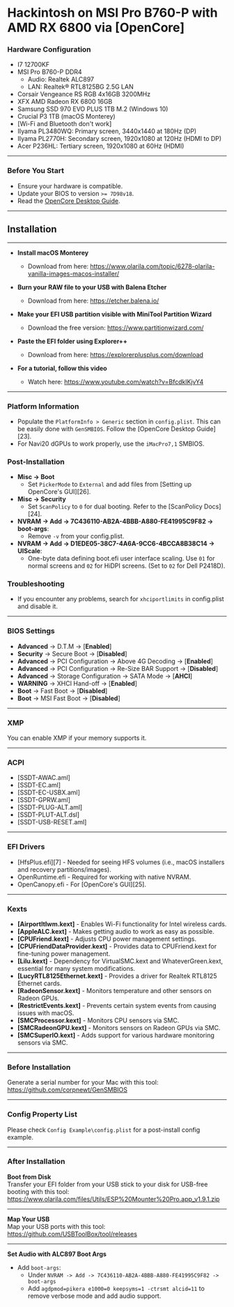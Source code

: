

# Hackintosh on MSI Pro B760-P with AMD RX 6800 via [OpenCore]

### **Hardware Configuration**

* I7 12700KF
* MSI Pro B760-P DDR4
  * Audio: Realtek ALC897
  * LAN: Realtek® RTL8125BG 2.5G LAN
* Corsair Vengeance RS RGB 4x16GB 3200MHz
* XFX AMD Radeon RX 6800 16GB
* Samsung SSD 970 EVO PLUS 1TB M.2 (Windows 10)
* Crucial P3 1TB (macOS Monterey)
* [Wi-Fi and Bluetooth don't work]
* IIyama PL3480WQ: Primary screen, 3440x1440 at 180Hz (DP)
* IIyama PL2770H: Secondary screen, 1920x1080 at 120Hz (HDMI to DP)
* Acer P236HL: Tertiary screen, 1920x1080 at 60Hz (HDMI)

---

### **Before You Start**

* Ensure your hardware is compatible.
* Update your BIOS to version `>= 7D98v18`.
* Read the [OpenCore Desktop Guide](https://dortania.github.io/OpenCore-Install-Guide/prerequisites.html).

---

## Installation

---

* **Install macOS Monterey**
  - Download from here: https://www.olarila.com/topic/6278-olarila-vanilla-images-macos-installer/

* **Burn your RAW file to your USB with Balena Etcher**
  - Download from here: https://etcher.balena.io/

* **Make your EFI USB partition visible with MiniTool Partition Wizard**
  - Download the free version: https://www.partitionwizard.com/

* **Paste the EFI folder using Explorer++**
  - Download from here: https://explorerplusplus.com/download

* **For a tutorial, follow this video**
  - Watch here: https://www.youtube.com/watch?v=BfcdklKjvY4

---
### Platform Information

- Populate the `PlatformInfo > Generic` section in `config.plist`. This can be easily done with `GenSMBIOS`. Follow the [OpenCore Desktop Guide][23].
- For Navi20 dGPUs to work properly, use the `iMacPro7,1` SMBIOS.

### Post-Installation

- **Misc -> Boot**
  - Set `PickerMode` to `External` and add files from [Setting up OpenCore's GUI][26].
- **Misc -> Security**
  - Set `ScanPolicy` to `0` for dual booting. Refer to the [ScanPolicy Docs][24].
- **NVRAM -> Add -> 7C436110-AB2A-4BBB-A880-FE41995C9F82 -> boot-args**:
  - Remove `-v` from your config.plist.
- **NVRAM -> Add -> D1EDE05-38C7-4A6A-9CC6-4BCCA8B38C14 -> UIScale**:
  - One-byte data defining boot.efi user interface scaling. Use `01` for normal screens and `02` for HiDPI screens. (Set to `02` for Dell P2418D).

### Troubleshooting

- If you encounter any problems, search for `xhciportlimits` in config.plist and disable it.

---
### BIOS Settings

* **Advanced** → D.T.M → [**Enabled**]
* **Security** → Secure Boot → [**Disabled**]
* **Advanced** → PCI Configuration → Above 4G Decoding → [**Enabled**]
* **Advanced** → PCI Configuration → Re-Size BAR Support → [**Disabled**]
* **Advanced** → Storage Configuration → SATA Mode → [**AHCI**]
* **WARNING** → XHCI Hand-off → [**Enabled**]
* **Boot** → Fast Boot → [**Disabled**]
* **Boot** → MSI Fast Boot → [**Disabled**]

---

### XMP

You can enable XMP if your memory supports it.

  
---

### ACPI

- [SSDT-AWAC.aml]
- [SSDT-EC.aml]
- [SSDT-EC-USBX.aml]
- [SSDT-GPRW.aml]
- [SSDT-PLUG-ALT.aml]
- [SSDT-PLUT-ALT.dsl]
- [SSDT-USB-RESET.aml]
  
---

### EFI Drivers

* [HfsPlus.efi][7] - Needed for seeing HFS volumes (i.e., macOS installers and recovery partitions/images).
* OpenRuntime.efi - Required for working with native NVRAM.
* OpenCanopy.efi - For [OpenCore's GUI][25].
  
---

### Kexts

* **[AirportItlwm.kext]** - Enables Wi-Fi functionality for Intel wireless cards.
* **[AppleALC.kext]** - Makes getting audio to work as easy as possible.
* **[CPUFriend.kext]** - Adjusts CPU power management settings.
* **[CPUFriendDataProvider.kext]** - Provides data to CPUFriend.kext for fine-tuning power management.
* **[Lilu.kext]** - Dependency for VirtualSMC.kext and WhateverGreen.kext, essential for many system modifications.
* **[LucyRTL8125Ethernet.kext]** - Provides a driver for Realtek RTL8125 Ethernet cards.
* **[RadeonSensor.kext]** - Monitors temperature and other sensors on Radeon GPUs.
* **[RestrictEvents.kext]** - Prevents certain system events from causing issues with macOS.
* **[SMCProcessor.kext]** - Monitors CPU sensors via SMC.
* **[SMCRadeonGPU.kext]** - Monitors sensors on Radeon GPUs via SMC.
* **[SMCSuperIO.kext]** - Adds support for various hardware monitoring sensors via SMC.

---

### Before Installation

Generate a serial number for your Mac with this tool:  
https://github.com/corpnewt/GenSMBIOS

---

### Config Property List

Please check `Config Example\config.plist` for a post-install config example.

---

### After Installation

**Boot from Disk**  
Transfer your EFI folder from your USB stick to your disk for USB-free booting with this tool:  
https://www.olarila.com/files/Utils/ESP%20Mounter%20Pro.app_v1.9.1.zip

---

**Map Your USB**  
Map your USB ports with this tool:  
https://github.com/USBToolBox/tool/releases

---

**Set Audio with ALC897 Boot Args**

- Add `boot-args`:
  - Under `NVRAM -> Add -> 7C436110-AB2A-4BBB-A880-FE41995C9F82 -> boot-args`
  - Add `agdpmod=pikera e1000=0 keepsyms=1 -ctrsmt alcid=11` to remove verbose mode and add audio support.


